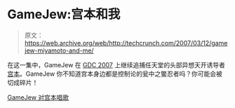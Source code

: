# GameJew:宫本和我

> 原文：<https://web.archive.org/web/http://techcrunch.com/2007/03/12/gamejew-miyamoto-and-me/>

在这一集中，GameJew 在 [GDC 2007](https://web.archive.org/web/20160131184320/http://crunchgear.com/category/gdc-2007/) 上继续追捕任天堂的头部异想天开诱导者[宫本](https://web.archive.org/web/20160131184320/http://en.wikipedia.org/wiki/Shigeru_Miyamoto)。GameJew 你不知道宫本身边都是控制论的瓮中之鳖忍者吗？你可能会被切成碎片！

[GameJew 对宫本唱歌](https://web.archive.org/web/20160131184320/http://gamejew.com/?q=node/29)